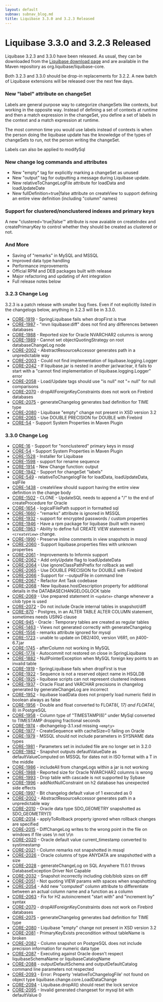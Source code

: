 ```yaml
---
layout: default
subnav: subnav_blog.md
title: Liquibase 3.3.0 and 3.2.3 Released
---
```

# Liquibase 3.3.0 and 3.2.3 Released

Liquibase 3.2.3 and 3.3.0 have been released. As usual, they can be downloaded from the <a href="http://liquibase.org/download">Liquibase download page</a> and are available in the Maven repository as org.liquibase/liquibase-core.

Both 3.2.3 and 3.3.0 should be drop-in replacements for 3.2.2. A new batch of Liquibase extensions will be released over the next few days.

### New "label" attribute on changeSet

Labels are general purpose way to categorize changeSets like contexts, but working in the opposite way. Instead of defining a set of contexts at runtime and then a match expression in the changeSet, you define a set of labels in the context and a match expression at runtime.

The most common time you would use labels instead of contexts is when the person doing the liquibase update has the knowledge of the types of changeSets to run, not the person writing the changeSet.

Labels can also be applied to modifySql

### New change log commands and attributes

- New "empty" tag for explicitly marking a changeSet as unused
- New "output" tag for outputting a message during Liquibase update.
- New relativeToChangeLogFile attribute for loadData and loadUpdateDate
- New fullDefinition=true\|false attribute on createView to support defining an entire view definition (including "column" names)

### Support for clustered/nonclustered indexes and primary keys

A new "clustered='true\|false'" attribute is now avaiable on createIndex and createPrimaryKey to control whether they should be created as clustered or not.

### And More

- Saving of "remarks" in MySQL and MSSQL
- Improved data type handling
- Performance improvements
- Official RPM and DEB packages built with release
- Major refactoring and updating of Ant integration
- Full release notes below

### 3.2.3 Change Log

3.2.3 is a patch release with smaller bug fixes. Even if not explicitly listed in the changelogs below, anything in 3.2.3 will be in 3.3.0.

- <a href="https://liquibase.jira.com/browse/CORE-1919">CORE-1919</a> - SpringLiquibase fails when dropFirst is true
- <a href="https://liquibase.jira.com/browse/CORE-1987">CORE-1987</a> - "mvn liquibase:diff" does not find any differences between databases
- <a href="https://liquibase.jira.com/browse/CORE-1988">CORE-1988</a> - Reported size for Oracle NVARCHAR2 columns is wrong
- <a href="https://liquibase.jira.com/browse/CORE-1989">CORE-1989</a> - Cannot set objectQuotingStrategy on root databaseChangeLog node
- <a href="https://liquibase.jira.com/browse/CORE-2002">CORE-2002</a> - AbstractResourceAccessor generates path in a unpredictable way
- <a href="https://liquibase.jira.com/browse/CORE-2003">CORE-2003</a> - Could not find implementation of liquibase.logging.Logger
- <a href="https://liquibase.jira.com/browse/CORE-2042">CORE-2042</a> - If liquibase.jar is nested in another jar/war/ear, it fails to start with a "cannot find implementation of liquibase.logging.Logger" error
- <a href="https://liquibase.jira.com/browse/CORE-2058">CORE-2058</a> - Load/Update tags should use "is null" not "= null" for null comparisons
- <a href="https://liquibase.jira.com/browse/CORE-2070">CORE-2070</a> - dropAllForeignKeyConstraints does not work on Firebird databases
- <a href="https://liquibase.jira.com/browse/CORE-2075">CORE-2075</a> - generateChangelog generates bad definition for TIME type
- <a href="https://liquibase.jira.com/browse/CORE-2080">CORE-2080</a> - Liquibase "empty" change not present in XSD version 3.2
- <a href="https://liquibase.jira.com/browse/CORE-2065">CORE-2065</a> - Use DOUBLE PRECISION for DOUBLE with Firebird
- <a href="https://liquibase.jira.com/browse/CORE-54">CORE-54</a> - Support System Properties in Maven Plugin


### 3.3.0 Change Log

- <a href="https://liquibase.jira.com/browse/CORE-16">CORE-16</a> - Support for "nonclustered" primary keys in mssql
- <a href="https://liquibase.jira.com/browse/CORE-54">CORE-54</a> - Support System Properties in Maven Plugin
- <a href="https://liquibase.jira.com/browse/CORE-1528">CORE-1528</a> - Installer for Liquibase
- <a href="https://liquibase.jira.com/browse/CORE-1598">CORE-1598</a> - support for rename sequence
- <a href="https://liquibase.jira.com/browse/CORE-1914">CORE-1914</a> - New Change function: output
- <a href="https://liquibase.jira.com/browse/CORE-1942">CORE-1942</a> - Support for changeSet "labels"
- <a href="https://liquibase.jira.com/browse/CORE-549">CORE-549</a> - relativeToChangelogFile for loadData, loadUpdateData, sqlFile
- <a href="https://liquibase.jira.com/browse/CORE-1438">CORE-1438</a> - createView should support having the entire view definition in the change body
- <a href="https://liquibase.jira.com/browse/CORE-1502">CORE-1502</a> - CLONE - UpdateSQL needs to append a "/" to the end of createProcedure for Oracle
- <a href="https://liquibase.jira.com/browse/CORE-1654">CORE-1654</a> - logicalFilePath support in formatted sql
- <a href="https://liquibase.jira.com/browse/CORE-1660">CORE-1660</a> - "remarks" attribute is ignored in MSSQL
- <a href="https://liquibase.jira.com/browse/CORE-1932">CORE-1932</a> - support for encrypted passwords / custom properties
- <a href="https://liquibase.jira.com/browse/CORE-1946">CORE-1946</a> - Have a rpm package for liquibase (built with maven)
- <a href="https://liquibase.jira.com/browse/CORE-1963">CORE-1963</a> - Ability to define full CREATE VIEW statement in `<createView>` change.
- <a href="https://liquibase.jira.com/browse/CORE-1990">CORE-1990</a> - Preserve inline comments in view snapshots in mssql
- <a href="https://liquibase.jira.com/browse/CORE-2060">CORE-2060</a> - Support liquibase.properties files with unknown properties
- <a href="https://liquibase.jira.com/browse/CORE-2061">CORE-2061</a> - Improvements to Informix support
- <a href="https://liquibase.jira.com/browse/CORE-2062">CORE-2062</a> - Add onlyUpdate flag to loadUpdateData
- <a href="https://liquibase.jira.com/browse/CORE-2064">CORE-2064</a> - Use ignoreClassPathPrefix for rollback as well
- <a href="https://liquibase.jira.com/browse/CORE-2065">CORE-2065</a> - Use DOUBLE PRECISION for DOUBLE with Firebird
- <a href="https://liquibase.jira.com/browse/CORE-2066">CORE-2066</a> - Support for --outputFile in command line
- <a href="https://liquibase.jira.com/browse/CORE-2067">CORE-2067</a> - Refactor Ant Task codebase
- <a href="https://liquibase.jira.com/browse/CORE-2068">CORE-2068</a> - New liquibase.hostDescription property for additional details in the DATABASECHANGELOGLOCK table
- <a href="https://liquibase.jira.com/browse/CORE-2069">CORE-2069</a> - Use prepared statement in `<update>` change whenever a clob type is used
- <a href="https://liquibase.jira.com/browse/CORE-2072">CORE-2072</a> - Do not include Oracle internal tables in snapshot/diff
- <a href="https://liquibase.jira.com/browse/CORE-870">CORE-870</a> - Postgres, in an ALTER TABLE ALTER COLUMN statement, sometimes needs USING clause
- <a href="https://liquibase.jira.com/browse/CORE-945">CORE-945</a> - Oracle : Temporary tables are created as regular tables
- <a href="https://liquibase.jira.com/browse/CORE-1463">CORE-1463</a> - Views not generated correctly with generateChangelog
- <a href="https://liquibase.jira.com/browse/CORE-1556">CORE-1556</a> - remarks attribute ignored for mysql
- <a href="https://liquibase.jira.com/browse/CORE-1723">CORE-1723</a> - unable to update on DB2/400, version V6R1, on jt400-6.7.jar
- <a href="https://liquibase.jira.com/browse/CORE-1745">CORE-1745</a> - afterColumn not working in MySQL
- <a href="https://liquibase.jira.com/browse/CORE-1774">CORE-1774</a> - Autocommit not restored on close in SpringLiquibase
- <a href="https://liquibase.jira.com/browse/CORE-1882">CORE-1882</a> - NullPointerException when MySQL foreign key points to an invalid table
- <a href="https://liquibase.jira.com/browse/CORE-1919">CORE-1919</a> - SpringLiquibase fails when dropFirst is true
- <a href="https://liquibase.jira.com/browse/CORE-1922">CORE-1922</a> - Sequence is not a reserved object name in HSQLDB
- <a href="https://liquibase.jira.com/browse/CORE-1925">CORE-1925</a> - liquibase scripts can not represent clustered indexes
- <a href="https://liquibase.jira.com/browse/CORE-1937">CORE-1937</a> - Oracle Float and VARCHAR precisions in changelog generated by generateChangeLog are incorrect
- <a href="https://liquibase.jira.com/browse/CORE-1952">CORE-1952</a> - liquibase loadData does not properly load numeric field in boolean always as false
- <a href="https://liquibase.jira.com/browse/CORE-1956">CORE-1956</a> - Double and float converted to FLOAT8(*, 17) and FLOAT4(*, 8) in PostgreSQL
- <a href="https://liquibase.jira.com/browse/CORE-1958">CORE-1958</a> - Column type of "TIMESTAMP(6)" under MySql converted to TIMESTAMP dropping fractional seconds
- <a href="https://liquibase.jira.com/browse/CORE-1974">CORE-1974</a> - dbchangelog-3.1.xsd missing `<empty>`
- <a href="https://liquibase.jira.com/browse/CORE-1977">CORE-1977</a> - CreateSequence with cacheSize=0 failing on Oracle
- <a href="https://liquibase.jira.com/browse/CORE-1979">CORE-1979</a> - MSSQL should not include parameters in SYSNAME data types
- <a href="https://liquibase.jira.com/browse/CORE-1981">CORE-1981</a> - Parameters set in included file are no longer set in 3.2.0
- <a href="https://liquibase.jira.com/browse/CORE-1982">CORE-1982</a> - Snapshot outputs defautlValueDate as defaultValueComputed on MSSQL for dates not in ISO format with a T in the middle
- <a href="https://liquibase.jira.com/browse/CORE-1986">CORE-1986</a> - includeAll from changeLogs within a jar is not working
- <a href="https://liquibase.jira.com/browse/CORE-1988">CORE-1988</a> - Reported size for Oracle NVARCHAR2 columns is wrong
- <a href="https://liquibase.jira.com/browse/CORE-1993">CORE-1993</a> - Drop table with cascade is not supported by Sybase
- <a href="https://liquibase.jira.com/browse/CORE-1996">CORE-1996</a> - addNotNullConstraint on h2 database has unexpected side effects
- <a href="https://liquibase.jira.com/browse/CORE-1997">CORE-1997</a> - Bit changelog default value of 1 executed as 0
- <a href="https://liquibase.jira.com/browse/CORE-2002">CORE-2002</a> - AbstractResourceAccessor generates path in a unpredictable way
- <a href="https://liquibase.jira.com/browse/CORE-2010">CORE-2010</a> - Oracle data type SDO_GEOMETRY snapshotted as SDO_GEOMETRY(1)
- <a href="https://liquibase.jira.com/browse/CORE-2014">CORE-2014</a> - applyToRollback property ignored when rollback changes are specified
- <a href="https://liquibase.jira.com/browse/CORE-2015">CORE-2015</a> - DiffChangeLog writes to the wrong point in the file on windows if file uses \n not \r\n
- <a href="https://liquibase.jira.com/browse/CORE-2020">CORE-2020</a> - Oracle default value current_timestamp converted to systimestamp
- <a href="https://liquibase.jira.com/browse/CORE-2021">CORE-2021</a> - Column remarks not snapshotted in mssql
- <a href="https://liquibase.jira.com/browse/CORE-2026">CORE-2026</a> - Oracle columns of type ANYDATA are snapshotted with a size
- <a href="https://liquibase.jira.com/browse/CORE-2028">CORE-2028</a> - generateChangeLog on SQL Anywhere 11.0.1 throws DatabaseException Driver Not Capable
- <a href="https://liquibase.jira.com/browse/CORE-2032">CORE-2032</a> - Snapshot incorrectly including clob/blob sizes on diff
- <a href="https://liquibase.jira.com/browse/CORE-2051">CORE-2051</a> - Not quoting VIEW params with spaces when snapshotting
- <a href="https://liquibase.jira.com/browse/CORE-2054">CORE-2054</a> - Add new "computed" column attribute to differentiate between an actual column name and a function as a column
- <a href="https://liquibase.jira.com/browse/CORE-2063">CORE-2063</a> - Fix for H2 autoincrement "start with" and "increment by" syntax
- <a href="https://liquibase.jira.com/browse/CORE-2070">CORE-2070</a> - dropAllForeignKeyConstraints does not work on Firebird databases
- <a href="https://liquibase.jira.com/browse/CORE-2075">CORE-2075</a> - generateChangelog generates bad definition for TIME type
- <a href="https://liquibase.jira.com/browse/CORE-2080">CORE-2080</a> - Liquibase "empty" change not present in XSD version 3.2
- <a href="https://liquibase.jira.com/browse/CORE-2081">CORE-2081</a> - PrimaryKeyExists precondition without tableName is broken
- <a href="https://liquibase.jira.com/browse/CORE-2082">CORE-2082</a> - Column snapshot on PostgreSQL does not include precision information for numeric data type
- <a href="https://liquibase.jira.com/browse/CORE-2087">CORE-2087</a> - Executing against Oracle doesn't respect liquibaseSchemaName or liquibaseCatalogName
- <a href="https://liquibase.jira.com/browse/CORE-2088">CORE-2088</a> - outputDefaultSchema and outputDefaultCatalog command line parameters not respected
- <a href="https://liquibase.jira.com/browse/CORE-2093">CORE-2093</a> - Error: Property 'relativeToChangelogFile' not found on object type liquibase.change.core.LoadDataChange
- <a href="https://liquibase.jira.com/browse/CORE-2094">CORE-2094</a> - Liquibase.dropAll() should reset the lock service
- <a href="https://liquibase.jira.com/browse/CORE-2095">CORE-2095</a> - Invalid generated changeset for mysql bit with defaultValue 0




